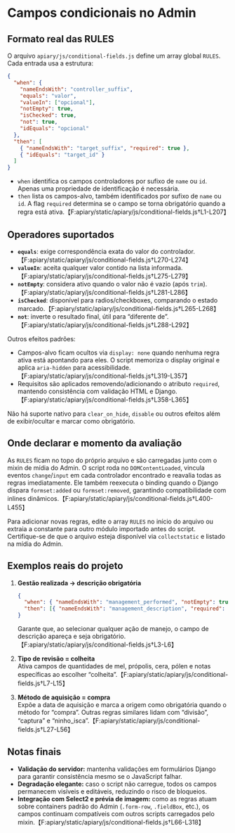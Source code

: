 # Campos condicionais no Admin

## Formato real das RULES
O arquivo `apiary/js/conditional-fields.js` define um array global `RULES`. Cada entrada usa a estrutura:
```json
{
  "when": {
    "nameEndsWith": "controller_suffix",
    "equals": "valor",
    "valueIn": ["opcional"],
    "notEmpty": true,
    "isChecked": true,
    "not": true,
    "idEquals": "opcional"
  },
  "then": [
    { "nameEndsWith": "target_suffix", "required": true },
    { "idEquals": "target_id" }
  ]
}
```
- `when` identifica os campos controladores por sufixo de `name` ou `id`. Apenas uma propriedade de identificação é necessária.  
- `then` lista os campos-alvo, também identificados por sufixo de `name` ou `id`. A flag `required` determina se o campo se torna obrigatório quando a regra está ativa.【F:apiary/static/apiary/js/conditional-fields.js†L1-L207】

## Operadores suportados
- **`equals`**: exige correspondência exata do valor do controlador.【F:apiary/static/apiary/js/conditional-fields.js†L270-L274】
- **`valueIn`**: aceita qualquer valor contido na lista informada.【F:apiary/static/apiary/js/conditional-fields.js†L275-L279】
- **`notEmpty`**: considera ativo quando o valor não é vazio (após `trim`).【F:apiary/static/apiary/js/conditional-fields.js†L281-L286】
- **`isChecked`**: disponível para radios/checkboxes, comparando o estado marcado.【F:apiary/static/apiary/js/conditional-fields.js†L265-L268】
- **`not`**: inverte o resultado final, útil para “diferente de”.【F:apiary/static/apiary/js/conditional-fields.js†L288-L292】

Outros efeitos padrões:
- Campos-alvo ficam ocultos via `display: none` quando nenhuma regra ativa está apontando para eles. O script memoriza o display original e aplica `aria-hidden` para acessibilidade.【F:apiary/static/apiary/js/conditional-fields.js†L319-L357】
- Requisitos são aplicados removendo/adicionando o atributo `required`, mantendo consistência com validação HTML e Django.【F:apiary/static/apiary/js/conditional-fields.js†L358-L365】

Não há suporte nativo para `clear_on_hide`, `disable` ou outros efeitos além de exibir/ocultar e marcar como obrigatório.

## Onde declarar e momento da avaliação
As `RULES` ficam no topo do próprio arquivo e são carregadas junto com o mixin de mídia do Admin. O script roda no `DOMContentLoaded`, vincula eventos `change`/`input` em cada controlador encontrado e reavalia todas as regras imediatamente. Ele também reexecuta o binding quando o Django dispara `formset:added` ou `formset:removed`, garantindo compatibilidade com inlines dinâmicos.【F:apiary/static/apiary/js/conditional-fields.js†L400-L455】

Para adicionar novas regras, edite o array `RULES` no início do arquivo ou extraia a constante para outro módulo importado antes do script. Certifique-se de que o arquivo esteja disponível via `collectstatic` e listado na mídia do Admin.

## Exemplos reais do projeto
1. **Gestão realizada → descrição obrigatória**  
   ```json
   {
     "when": { "nameEndsWith": "management_performed", "notEmpty": true },
     "then": [{ "nameEndsWith": "management_description", "required": true }]
   }
   ```
   Garante que, ao selecionar qualquer ação de manejo, o campo de descrição apareça e seja obrigatório.【F:apiary/static/apiary/js/conditional-fields.js†L3-L6】

2. **Tipo de revisão = colheita**  
   Ativa campos de quantidades de mel, própolis, cera, pólen e notas específicas ao escolher “colheita”.【F:apiary/static/apiary/js/conditional-fields.js†L7-L15】

3. **Método de aquisição = compra**  
   Expõe a data de aquisição e marca a origem como obrigatória quando o método for “compra”. Outras regras similares lidam com “divisão”, “captura” e “ninho_isca”.【F:apiary/static/apiary/js/conditional-fields.js†L27-L56】

## Notas finais
- **Validação do servidor:** mantenha validações em formulários Django para garantir consistência mesmo se o JavaScript falhar.  
- **Degradação elegante:** caso o script não carregue, todos os campos permanecem visíveis e editáveis, reduzindo o risco de bloqueios.  
- **Integração com Select2 e prévia de imagem:** como as regras atuam sobre containers padrão do Admin (`.form-row`, `.fieldBox`, etc.), os campos continuam compatíveis com outros scripts carregados pelo mixin.【F:apiary/static/apiary/js/conditional-fields.js†L66-L318】
